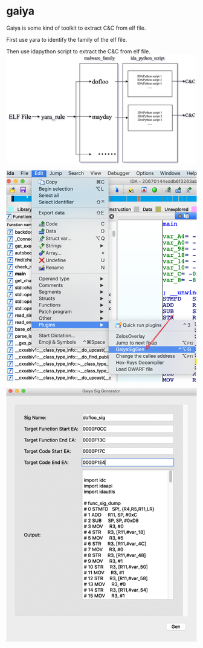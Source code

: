 # gaiya
Gaiya is some kind of toolkit to extract C&C from elf file.

First use yara to identify the family of the elf file.

Then use idapython script to extract the C&C from elf file.
![avatar](IMG/flowchart.png)



![avatar](IMG/plugin_1.png)



![avatar](IMG/plugin_2.png)
